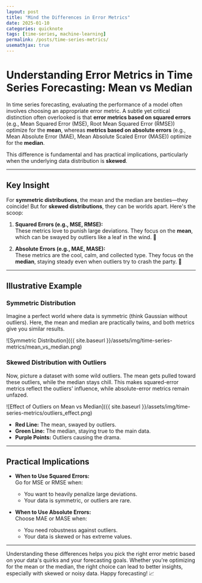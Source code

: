 ```yaml
---
layout: post
title: "Mind the Differences in Error Metrics"
date: 2025-01-10
categories: quicknote
tags: [time-series, machine-learning]
permalink: /posts/time-series-metrics/
usemathjax: true
---
```


# Understanding Error Metrics in Time Series Forecasting: Mean vs Median

In time series forecasting, evaluating the performance of a model often involves choosing an appropriate error metric. A subtle yet critical distinction often overlooked is that **error metrics based on squared errors** (e.g., Mean Squared Error (MSE), Root Mean Squared Error (RMSE)) optimize for the **mean**, whereas **metrics based on absolute errors** (e.g., Mean Absolute Error (MAE), Mean Absolute Scaled Error (MASE)) optimize for the **median**.

This difference is fundamental and has practical implications, particularly when the underlying data distribution is **skewed**.

---

## **Key Insight**

For **symmetric distributions**, the mean and the median are besties—they coincide! But for **skewed distributions**, they can be worlds apart. Here's the scoop:

1. **Squared Errors (e.g., MSE, RMSE):**  
   These metrics love to punish large deviations. They focus on the **mean**, which can be swayed by outliers like a leaf in the wind. 🍃

2. **Absolute Errors (e.g., MAE, MASE):**  
   These metrics are the cool, calm, and collected type. They focus on the **median**, staying steady even when outliers try to crash the party. 🎉

---

## **Illustrative Example**

### Symmetric Distribution
Imagine a perfect world where data is symmetric (think Gaussian without outliers). Here, the mean and median are practically twins, and both metrics give you similar results.

![Symmetric Distribution]({{ site.baseurl }}/assets/img/time-series-metrics/mean_vs_median.png)

### Skewed Distribution with Outliers
Now, picture a dataset with some wild outliers. The mean gets pulled toward these outliers, while the median stays chill. This makes squared-error metrics reflect the outliers' influence, while absolute-error metrics remain unfazed.

![Effect of Outliers on Mean vs Median]({{ site.baseurl }}/assets/img/time-series-metrics/outliers_effect.png)

- **Red Line:** The mean, swayed by outliers.
- **Green Line:** The median, staying true to the main data.
- **Purple Points:** Outliers causing the drama.

---

## **Practical Implications**
- **When to Use Squared Errors:**  
  Go for MSE or RMSE when:
  - You want to heavily penalize large deviations.
  - Your data is symmetric, or outliers are rare.

- **When to Use Absolute Errors:**  
  Choose MAE or MASE when:
  - You need robustness against outliers.
  - Your data is skewed or has extreme values.

---

Understanding these differences helps you pick the right error metric based on your data's quirks and your forecasting goals. Whether you're optimizing for the mean or the median, the right choice can lead to better insights, especially with skewed or noisy data. Happy forecasting! 📈